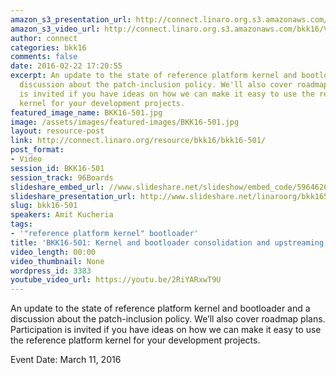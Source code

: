 ```yaml
---
amazon_s3_presentation_url: http://connect.linaro.org.s3.amazonaws.com/bkk16/Presentations/Friday/BKK16-501.pdf
amazon_s3_video_url: http://connect.linaro.org.s3.amazonaws.com/bkk16/Videos/Friday/BKK16-501%20Mezzanine%20Enablement.mp4
author: connect
categories: bkk16
comments: false
date: 2016-02-22 17:20:55
excerpt: An update to the state of reference platform kernel and bootloader and a
  discussion about the patch-inclusion policy. We'll also cover roadmap plans. Participation
  is invited if you have ideas on how we can make it easy to use the reference platform
  kernel for your development projects.
featured_image_name: BKK16-501.jpg
image: /assets/images/featured-images/BKK16-501.jpg
layout: resource-post
link: http://connect.linaro.org/resource/bkk16/bkk16-501/
post_format:
- Video
session_id: BKK16-501
session_track: 96Boards
slideshare_embed_url: //www.slideshare.net/slideshow/embed_code/59646263
slideshare_presentation_url: http://www.slideshare.net/linaroorg/bkk16501-mezzanine-enablement
slug: bkk16-501
speakers: Amit Kucheria
tags:
- '"reference platform kernel" bootloader'
title: 'BKK16-501: Kernel and bootloader consolidation and upstreaming'
video_length: 00:00
video_thumbnail: None
wordpress_id: 3383
youtube_video_url: https://youtu.be/2RiYARxwT9U
---
```


An update to the state of reference platform kernel and bootloader and a discussion about the patch-inclusion policy. We’ll also cover roadmap plans. Participation is invited if you have ideas on how we can make it easy to use the reference platform kernel for your development projects.

Event Date: March 11, 2016
